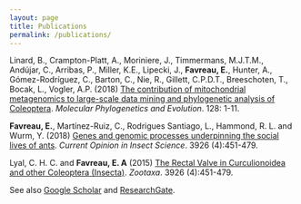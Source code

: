 ```yaml
---
layout: page
title: Publications
permalink: /publications/
---
```


Linard, B., Crampton-Platt, A., Moriniere, J., Timmermans, M.J.T.M., Andújar, C., Arribas, P., Miller, K.E., Lipecki, J., **Favreau, E.**, Hunter, A., Gómez-Rodríguez, C., Barton, C., Nie, R., Gillett, C.P.D.T., Breeschoten, T., Bocak, L., Vogler, A.P. (2018) [The contribution of mitochondrial metagenomics to large-scale data mining and phylogenetic analysis of Coleoptera](https://doi.org/10.1016/j.ympev.2018.07.008). _Molecular Phylogenetics and Evolution_. 128: 1-11.

**Favreau, E.**, Martínez-Ruiz, C., Rodrigues Santiago, L., Hammond, R. L. and Wurm, Y. (2018) [Genes and genomic processes underpinning the social lives of ants](https://doi.org/10.1016/j.cois.2017.12.001). _Current Opinion in Insect Science_. 3926 (4):451-479.

Lyal, C. H. C. and **Favreau, E. A** (2015) [The Rectal Valve in Curculionoidea and other Coleoptera (Insecta)](http://dx.doi.org/10.11646/zootaxa.3926.4.1). _Zootaxa_. 3926 (4):451-479.

See also [Google Scholar](https://scholar.google.co.uk/citations?user=tVKGbegAAAAJ&hl=en) and [ResearchGate](https://www.researchgate.net/profile/Emeline_Favreau2).
